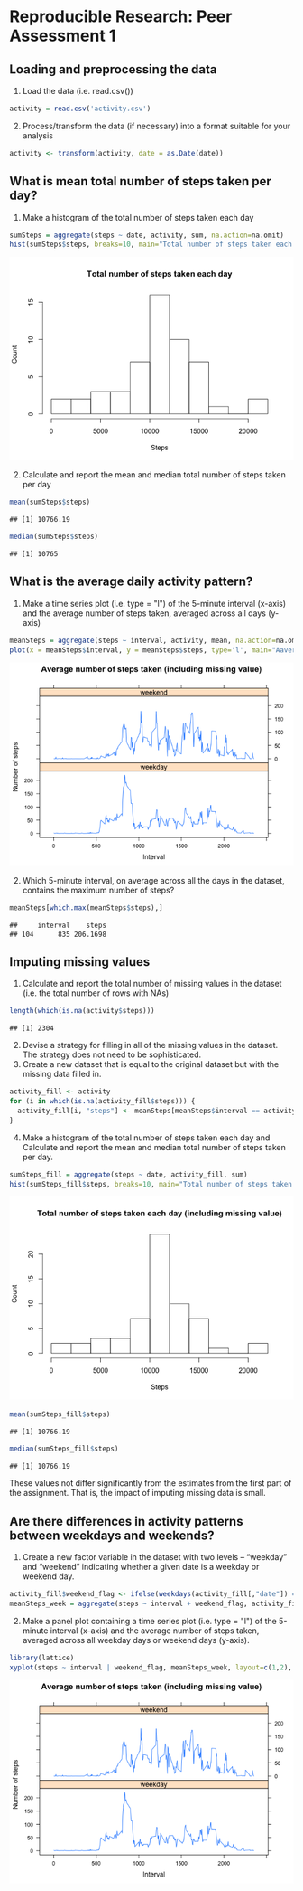 # Reproducible Research: Peer Assessment 1


## Loading and preprocessing the data

1. Load the data (i.e. read.csv())

```r
activity = read.csv('activity.csv')
```

2. Process/transform the data (if necessary) into a format suitable for your
analysis

```r
activity <- transform(activity, date = as.Date(date))
```

## What is mean total number of steps taken per day?

1. Make a histogram of the total number of steps taken each day

```r
sumSteps = aggregate(steps ~ date, activity, sum, na.action=na.omit)
hist(sumSteps$steps, breaks=10, main="Total number of steps taken each day", xlab="Steps", ylab="Count")
```

![](PA1_template_files/figure-html/unnamed-chunk-3-1.png) 

2. Calculate and report the mean and median total number of steps taken per day

```r
mean(sumSteps$steps)
```

```
## [1] 10766.19
```

```r
median(sumSteps$steps)
```

```
## [1] 10765
```

## What is the average daily activity pattern?

1. Make a time series plot (i.e. type = "l") of the 5-minute interval (x-axis) and the average number of steps taken, averaged across all days (y-axis)

```r
meanSteps = aggregate(steps ~ interval, activity, mean, na.action=na.omit)
plot(x = meanSteps$interval, y = meanSteps$steps, type='l', main="Aaverage number of steps taken", xlab="Interval", ylab="Steps")
```

![](PA1_template_files/figure-html/unnamed-chunk-5-1.png) 

2. Which 5-minute interval, on average across all the days in the dataset, contains the maximum number of steps?

```r
meanSteps[which.max(meanSteps$steps),]
```

```
##     interval    steps
## 104      835 206.1698
```

## Imputing missing values

1. Calculate and report the total number of missing values in the dataset
(i.e. the total number of rows with NAs)

```r
length(which(is.na(activity$steps)))
```

```
## [1] 2304
```

2. Devise a strategy for filling in all of the missing values in the dataset. The strategy does not need to be sophisticated.
3. Create a new dataset that is equal to the original dataset but with the missing data filled in.

```r
activity_fill <- activity
for (i in which(is.na(activity_fill$steps))) {
  activity_fill[i, "steps"] <- meanSteps[meanSteps$interval == activity_fill[i, "interval"],"steps"]
}
```

4. Make a histogram of the total number of steps taken each day and Calculate and report the mean and median total number of steps taken per day.

```r
sumSteps_fill = aggregate(steps ~ date, activity_fill, sum)
hist(sumSteps_fill$steps, breaks=10, main="Total number of steps taken each day (including missing value)", xlab="Steps", ylab="Count")
```

![](PA1_template_files/figure-html/unnamed-chunk-9-1.png) 

```r
mean(sumSteps_fill$steps)
```

```
## [1] 10766.19
```

```r
median(sumSteps_fill$steps)
```

```
## [1] 10766.19
```

These values not differ significantly from the estimates from the first part of the assignment.
That is, the impact of imputing missing data is small.

## Are there differences in activity patterns between weekdays and weekends?

1. Create a new factor variable in the dataset with two levels – “weekday” and “weekend” indicating whether a given date is a weekday or weekend day.

```r
activity_fill$weekend_flag <- ifelse(weekdays(activity_fill[,"date"]) == "일요일", "weekend", "weekday")
meanSteps_week = aggregate(steps ~ interval + weekend_flag, activity_fill, mean)
```

2. Make a panel plot containing a time series plot (i.e. type = "l") of the 5-minute interval (x-axis) and the average number of steps taken, averaged across all weekday days or weekend days (y-axis).

```r
library(lattice)
xyplot(steps ~ interval | weekend_flag, meanSteps_week, layout=c(1,2), type="l", main="Average number of steps taken (including missing value)", xlab="Interval", ylab="Number of steps")
```

![](PA1_template_files/figure-html/unnamed-chunk-11-1.png) 
